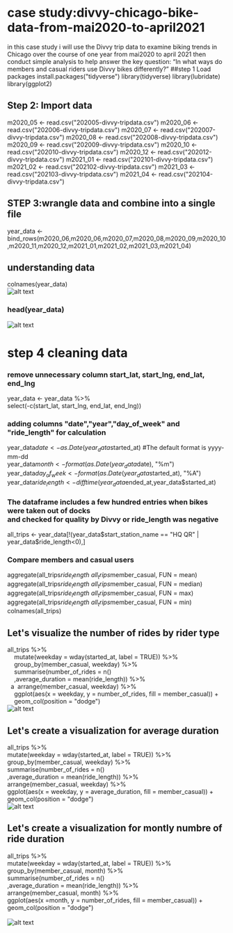 # case study:divvy-chicago-bike-data-from-mai2020-to-april2021
in this case study i will use the Divvy trip data to examine biking trends 
in Chicago over the course of one year from mai2020 to april 2021
then conduct simple analysis to help answer the key question:
“In what ways do members and casual riders use Divvy bikes differently?”
##step 1 Load packages
install.packages("tidyverse")
library(tidyverse)
library(lubridate)
library(ggplot2)
## Step 2: Import data
m2020_05 <- read.csv("202005-divvy-tripdata.csv")
m2020_06 <- read.csv("202006-divvy-tripdata.csv")
m2020_07 <- read.csv("202007-divvy-tripdata.csv")
m2020_08 <- read.csv("202008-divvy-tripdata.csv")
m2020_09 <- read.csv("202009-divvy-tripdata.csv")
m2020_10 <- read.csv("202010-divvy-tripdata.csv")
m2020_12 <- read.csv("202012-divvy-tripdata.csv")
m2021_01 <- read.csv("202101-divvy-tripdata.csv")
m2021_02 <- read.csv("202102-divvy-tripdata.csv")
m2021_03 <- read.csv("202103-divvy-tripdata.csv")
m2021_04 <- read.csv("202104-divvy-tripdata.csv")
## STEP 3:wrangle data and combine into a single file  
year_data <-      bind_rows(m2020_06,m2020_06,m2020_07,m2020_08,m2020_09,m2020_10,m2020_11,m2020_12,m2021_01,m2021_02,m2021_03,m2021_04)<br>
## understanding data <br>
colnames(year_data) <br>
![alt text](https://github.com/hassansidani/my_first_profilio/blob/main/images/colnames.png)<br>
### head(year_data) <br>
![alt text](https://github.com/hassansidani/my_first_profilio/blob/main/images/head2.png)<br>
# step 4 cleaning data
### remove unnecessary column start_lat, start_lng, end_lat, end_lng<br>
year_data <- year_data %>%  <br>
  select(-c(start_lat, start_lng, end_lat, end_lng))<br>
### adding columns  "date","year","day_of_week" and "ride_length" for calculation <br>
year_data$date <- as.Date(year_data$started_at) #The default format is yyyy-mm-dd <br>
year_data$month <- format(as.Date(year_data$date), "%m")<br>
year_data$day_of_week <- format(as.Date(year_data$started_at), "%A")<br>
year_data$ride_length <- difftime(year_data$ended_at,year_data$started_at)<br>
### The dataframe includes a few hundred entries when bikes were taken out of docks <br>and checked for quality by Divvy or ride_length was negative<br>
all_trips <- year_data[!(year_data$start_station_name == "HQ QR" | year_data$ride_length<0),] <br> 
### Compare members and casual users<br>
aggregate(all_trips$ride_length ~ all_trips$member_casual, FUN = mean)<br>
aggregate(all_trips$ride_length ~ all_trips$member_casual, FUN = median)<br>
aggregate(all_trips$ride_length ~ all_trips$member_casual, FUN = max)<br>
aggregate(all_trips$ride_length ~ all_trips$member_casual, FUN = min)<br>
colnames(all_trips)<br>
## Let's visualize the number of rides by rider type  
  all_trips %>% <br>
  &nbsp; &nbsp; mutate(weekday = wday(started_at, label = TRUE)) %>% <br>
  &nbsp; &nbsp;  group_by(member_casual, weekday) %>%<br> 
  &nbsp; &nbsp; summarise(number_of_rides = n()<br>
  &nbsp; &nbsp; ,average_duration = mean(ride_length)) %>%<br> 
  &nbsp; a&nbsp; arrange(member_casual, weekday)  %>% <br>
  &nbsp; &nbsp; ggplot(aes(x = weekday, y = number_of_rides, fill = member_casual)) +<br>
  &nbsp; &nbsp; geom_col(position = "dodge")<br>
  ![alt text](https://github.com/hassansidani/my_first_profilio/blob/main/images/number%20of%20ride.png)<Br>
## Let's create a visualization for average duration<br>
all_trips %>% <br>
  mutate(weekday = wday(started_at, label = TRUE)) %>% <br>
  group_by(member_casual, weekday) %>% <br>
  summarise(number_of_rides = n()<br>
            ,average_duration = mean(ride_length)) %>% <br>
  arrange(member_casual, weekday)  %>% <br>
  ggplot(aes(x = weekday, y = average_duration, fill = member_casual)) +<br>
  geom_col(position = "dodge")<br>
  ![alt text](https://github.com/hassansidani/my_first_profilio/blob/main/images/average_duration.png)<Br>
## Let's create a visualization for montly numbre of ride duration<br>
all_trips %>% <br>
  mutate(weekday = wday(started_at, label = TRUE)) %>% <br>
  group_by(member_casual, month) %>% <br>
  summarise(number_of_rides = n()<br>
            ,average_duration = mean(ride_length)) %>% <br>
  arrange(member_casual, month)  %>% <br>
  ggplot(aes(x =month, y = number_of_rides, fill = member_casual)) +<br>
  geom_col(position = "dodge")<br>  
  ![alt text](https://github.com/hassansidani/my_first_profilio/blob/main/images/montly.png)<Br>
